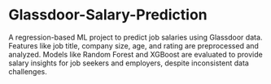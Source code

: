 # Glassdoor-Salary-Prediction
A regression-based ML project to predict job salaries using Glassdoor data. Features like job title, company size, age, and rating are preprocessed and analyzed. Models like Random Forest and XGBoost are evaluated to provide salary insights for job seekers and employers, despite inconsistent data challenges.
